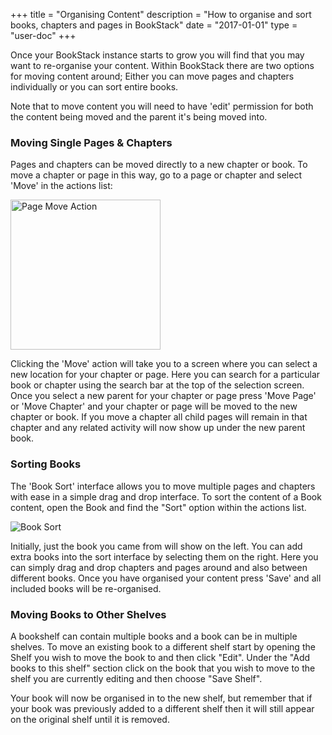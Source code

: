 +++
title = "Organising Content"
description = "How to organise and sort books, chapters and pages in BookStack"
date = "2017-01-01"
type = "user-doc"
+++

Once your BookStack instance starts to grow you will find that you may want to re-organise your content. Within BookStack there are two options for moving content around; Either you can move pages and chapters individually or you can sort entire books.

Note that to move content you will need to have 'edit' permission for both the content being moved and the parent it's being moved into.

### Moving Single Pages & Chapters

Pages and chapters can be moved directly to a new chapter or book. To move a chapter or page in this way, go to a page or chapter and select 'Move' in the actions list:

<img alt="Page Move Action" src="/images/docs/page-move.png" width="240">

Clicking the 'Move' action will take you to a screen where you can select a new location for your chapter or page. Here you can search for a particular book or chapter using the search bar at the top of the selection screen. Once you select a new parent for your chapter or page press 'Move Page' or 'Move Chapter' and your chapter or page will be moved to the new chapter or book. If you move a chapter all child pages will remain in that chapter and any related activity will now show up under the new parent book.

### Sorting Books

The 'Book Sort' interface allows you to move multiple pages and chapters with ease in a simple drag and drop interface. To sort the content of a Book content, open the Book and find the "Sort" option within the actions list.

![Book Sort](/images/docs/book-sort.png)

Initially, just the book you came from will show on the left. You can add extra books into the sort interface by selecting them on the right. Here you can simply drag and drop chapters and pages around and also between different books. Once you have organised your content press 'Save' and all included books will be re-organised.

### Moving Books to Other Shelves

A bookshelf can contain multiple books and a book can be in multiple shelves. To move an existing book to a different shelf start by opening the Shelf you wish to move the book to and then click "Edit". Under the "Add books to this shelf" section click on the book that you wish to move to the shelf you are currently editing and then choose "Save Shelf".

Your book will now be organised in to the new shelf, but remember that if your book was previously added to a different shelf then it will still appear on the original shelf until it is removed.